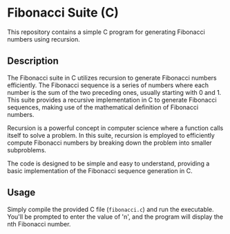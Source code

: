 # Fibonacci Suite (C)

This repository contains a simple C program for generating Fibonacci numbers using recursion.

## Description

The Fibonacci suite in C utilizes recursion to generate Fibonacci numbers efficiently. The Fibonacci sequence is a series of numbers where each number is the sum of the two preceding ones, usually starting with 0 and 1. This suite provides a recursive implementation in C to generate Fibonacci sequences, making use of the mathematical definition of Fibonacci numbers.

Recursion is a powerful concept in computer science where a function calls itself to solve a problem. In this suite, recursion is employed to efficiently compute Fibonacci numbers by breaking down the problem into smaller subproblems.

The code is designed to be simple and easy to understand, providing a basic implementation of the Fibonacci sequence generation in C.

## Usage

Simply compile the provided C file (`fibonacci.c`) and run the executable. You'll be prompted to enter the value of 'n', and the program will display the nth Fibonacci number.

